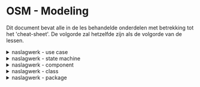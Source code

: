 
# OSM - Modeling

Dit document bevat alle in de les behandelde onderdelen met betrekking tot het 'cheat-sheet'.
De volgorde zal hetzelfde zijn als de volgorde van de lessen.

<details>
    <summary> naslagwerk - use case </summary>

---

![actor interaction](https://github.com/LukevLuijn/cheat_sheet_osm_mo/blob/main/export/use_case/actor_interaction.svg?raw=true "Actor interaction")

---

![actor generalization](https://github.com/LukevLuijn/cheat_sheet_osm_mo/blob/main/export/use_case/actor_generalization.svg?raw=true "Actor generalization")

---

![stereotype - extend](https://github.com/LukevLuijn/cheat_sheet_osm_mo/blob/main/export/use_case/extend.svg?raw=true "Stereotype - extend")

---

![stereotype - include](https://github.com/LukevLuijn/cheat_sheet_osm_mo/blob/main/export/use_case/include.svg?raw=true "Stereotype - include")

---

![use case packages](https://github.com/LukevLuijn/cheat_sheet_osm_mo/blob/main/export/use_case/packages.svg?raw=true "Packages")

---

![CRUD](https://github.com/LukevLuijn/cheat_sheet_osm_mo/blob/main/export/use_case/CRUD.svg?raw=true "CRUD - create, read, update, delete")

---
</details>

<details>
    <summary> naslagwerk - state machine </summary>

---

![state - simple state](https://github.com/LukevLuijn/cheat_sheet_osm_mo/blob/main/export/state/simple_state.svg?raw=true "Simple state")

---

![state - initial/final](https://github.com/LukevLuijn/cheat_sheet_osm_mo/blob/main/export/state/initial_final.svg?raw=true "initial en final")

---

![state - transition - elements](https://github.com/LukevLuijn/cheat_sheet_osm_mo/blob/main/export/state/transition_elements.svg?raw=true "Transition elements")

---

![state - transition - sequence](https://github.com/LukevLuijn/cheat_sheet_osm_mo/blob/main/export/state/transition_sequence.svg?raw=true "Transition sequence")

---

![state - choice/decision](https://github.com/LukevLuijn/cheat_sheet_osm_mo/blob/main/export/state/choice_decision.svg?raw=true "Choice en decision")

---

![state - fork/join](https://github.com/LukevLuijn/cheat_sheet_osm_mo/blob/main/export/state/fork_join.svg?raw=true "Fork en join")

---

![state - entry/exit](https://github.com/LukevLuijn/cheat_sheet_osm_mo/blob/main/export/state/entry_exit.svg?raw=true "Entry en exit")

---

![state - composite/submachine](https://github.com/LukevLuijn/cheat_sheet_osm_mo/blob/main/export/state/composite_state.svg?raw=true "Composite en submachine")

---

</details>

<details>
    <summary> naslagwerk - component </summary>

---

![component - interface notation](https://github.com/LukevLuijn/cheat_sheet_osm_mo/blob/main/export/component/interface_notation.svg?raw=true "Interface notation")

--- 

![component - interface specification](https://github.com/LukevLuijn/cheat_sheet_osm_mo/blob/main/export/component/interface_specification.svg?raw=true "interface specification")

---

![component - port](https://github.com/LukevLuijn/cheat_sheet_osm_mo/blob/main/export/component/port.svg?raw=true "Port")

---

![component - required provided](https://github.com/LukevLuijn/cheat_sheet_osm_mo/blob/main/export/component/required_provided.svg?raw=true "Required and provided")

---

![component - subsystem](https://github.com/LukevLuijn/cheat_sheet_osm_mo/blob/main/export/component/subsystem.svg?raw=true "Subsystem")

---

</details>

<details>
    <summary> naslagwerk - class </summary>

---

![class - base class](https://github.com/LukevLuijn/cheat_sheet_osm_mo/blob/main/export/class/base_class.svg?raw=true "Base class")

---

![class - generalization](https://github.com/LukevLuijn/cheat_sheet_osm_mo/blob/main/export/class/generalization.svg?raw=true "Generalization")

---

![class - relations](https://github.com/LukevLuijn/cheat_sheet_osm_mo/blob/main/export/class/relations.svg?raw=true "Relations")

---

![class - abstract interface](https://github.com/LukevLuijn/cheat_sheet_osm_mo/blob/main/export/class/abstract_interface.svg?raw=true "Abstract and Interface")

---

![class - dependency](https://github.com/LukevLuijn/cheat_sheet_osm_mo/blob/main/export/class/dependency.svg?raw=true "Dependency")

---

![class - association](https://github.com/LukevLuijn/cheat_sheet_osm_mo/blob/main/export/class/association_class.svg?raw=true "Association class")

---

</details>

<details>
    <summary> naslagwerk - package </summary>

---

![package - dependency](https://github.com/LukevLuijn/cheat_sheet_osm_mo/blob/main/export/package/dependency.svg?raw=true "Dependency")
![package - nested package](https://github.com/LukevLuijn/cheat_sheet_osm_mo/blob/main/export/package/nested_packages.svg?raw=true "Nested package")
![package - nested alternative](https://github.com/LukevLuijn/cheat_sheet_osm_mo/blob/main/export/package/nested_alternative.svg?raw=true "Nested package alternative")
![package - import access](https://github.com/LukevLuijn/cheat_sheet_osm_mo/blob/main/export/package/import_access.svg?raw=true "Import and access")
![package - example base ](https://github.com/LukevLuijn/cheat_sheet_osm_mo/blob/main/export/package/example_base.svg?raw=true "Large example: layered")
![package - example expansion](https://github.com/LukevLuijn/cheat_sheet_osm_mo/blob/main/export/package/example_expansion.svg?raw=true "Layered expansion")



---

</details>